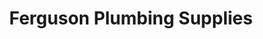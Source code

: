 ---
title: "Ferguson Plumbing Supplies"
url: /saint-paul/ferguson-plumbing-supplies/
shop: Eisenwaren
---